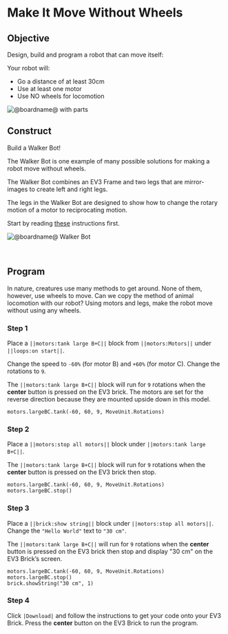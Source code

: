 # Make It Move Without Wheels 

## Objective

Design, build and program a robot that can move itself:

Your robot will:

* Go a distance of at least 30cm
* Use at least one motor
* Use NO wheels for locomotion

![@boardname@ with parts](/static/lessons/make-it-move/locomotion-no-wheels.jpg)

## Construct

Build a Walker Bot!

The Walker Bot is one example of many possible solutions for making a robot move without wheels.

The Walker Bot combines an EV3 Frame and two legs that are mirror-images to create left and right legs.

The legs in the Walker Bot are designed to show how to change the rotary motion of a motor to reciprocating motion.

Start by reading [these](https://le-www-live-s.legocdn.com/sc/media/lessons/mindstorms-ev3/ev3-dep/building%20instructions/walker-bot-bi-180fc24f9298e1dd6201099627d43903.pdf) instructions first.
 
![@boardname@ Walker Bot](/static/lessons/make-it-move/walker-bot.jpg)

 
## Program

In nature, creatures use many methods to get around. None of them, however, use wheels to move. Can we copy the method of animal locomotion with our robot? Using motors and legs, make the robot move without using any wheels.

### Step 1

Place a ``||motors:tank large B+C||`` block from ``||motors:Motors||`` under ``||loops:on start||``.

Change the speed to `-60%` (for motor B) and `+60%` (for motor C).
Change the rotations to `9`.

The ``||motors:tank large B+C||`` block will run for `9` rotations when the **center** button is pressed on the EV3 brick. The motors are set for the reverse direction because they are mounted upside down in this model.

```blocks
motors.largeBC.tank(-60, 60, 9, MoveUnit.Rotations)
```

### Step 2

Place a ``||motors:stop all motors||`` block under ``||motors:tank large B+C||``.

The ``||motors:tank large B+C||`` block will run for `9` rotations when the **center** button is pressed on the EV3 brick then stop.

```blocks
motors.largeBC.tank(-60, 60, 9, MoveUnit.Rotations)
motors.largeBC.stop()
```

### Step 3

Place a ``||brick:show string||`` block under ``||motors:stop all motors||``.
Change the `"Hello World"` text to `"30 cm"`.

The ``||motors:tank large B+C||`` will run for `9` rotations when the **center** button is pressed on the EV3 brick then stop and display "30 cm" on the EV3 Brick’s screen.

```blocks
motors.largeBC.tank(-60, 60, 9, MoveUnit.Rotations)
motors.largeBC.stop()
brick.showString("30 cm", 1)
```

### Step 4

Click `|Download|` and follow the instructions to get your code onto your EV3 Brick. Press the **center** button on the EV3 Brick to run the program.
